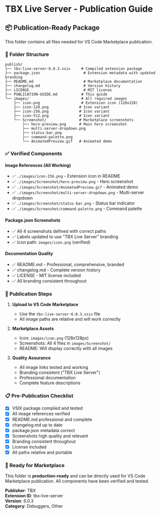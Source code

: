 # TBX Live Server - Publication Guide

## 📦 Publication-Ready Package

This folder contains all files needed for VS Code Marketplace publication.

### 📁 Folder Structure

```
publish/
├── tbx-live-server-6.0.3.vsix     # Compiled extension package
├── package.json                    # Extension metadata with updated branding
├── README.md                       # Marketplace documentation
├── changelog.md                    # Version history
├── LICENSE                         # MIT license
├── PUBLICATION-GUIDE.md           # This guide
└── images/                        # All required images
    ├── icon.png                   # Extension icon (128x128)
    ├── icon-128.png              # Icon variant
    ├── icon-256.png              # Icon variant
    ├── icon-512.png              # Icon variant
    └── Screenshot/               # Marketplace screenshots
        ├── hero-preview.png      # Main hero screenshot
        ├── multi-server-dropdown.png
        ├── status-bar.png
        ├── command-palette.png
        └── AnimatedPreview.gif   # Animated demo
```

### ✅ Verified Components

#### **Image References (All Working)**
- ✅ `./images/icon-256.png` - Extension icon in README
- ✅ `./images/Screenshot/hero-preview.png` - Hero screenshot
- ✅ `./images/Screenshot/AnimatedPreview.gif` - Animated demo
- ✅ `./images/Screenshot/multi-server-dropdown.png` - Multi-server dropdown
- ✅ `./images/Screenshot/status-bar.png` - Status bar indicator
- ✅ `./images/Screenshot/command-palette.png` - Command palette

#### **Package.json Screenshots**
- ✅ All 4 screenshots defined with correct paths
- ✅ Labels updated to use "TBX Live Server" branding
- ✅ Icon path: `images/icon.png` (verified)

#### **Documentation Quality**
- ✅ README.md - Professional, comprehensive, branded
- ✅ changelog.md - Complete version history
- ✅ LICENSE - MIT license included
- ✅ All branding consistent throughout

### 🚀 Publication Steps

1. **Upload to VS Code Marketplace**
   - Use the `tbx-live-server-6.0.3.vsix` file
   - All image paths are relative and will work correctly

2. **Marketplace Assets**
   - Icon: `images/icon.png` (128x128px)
   - Screenshots: All 4 files in `images/Screenshot/`
   - README: Will display correctly with all images

3. **Quality Assurance**
   - All image links tested and working
   - Branding consistent ("TBX Live Server")
   - Professional documentation
   - Complete feature descriptions

### 📋 Pre-Publication Checklist

- [x] VSIX package compiled and tested
- [x] All image references verified
- [x] README.md professional and complete
- [x] changelog.md up to date
- [x] package.json metadata correct
- [x] Screenshots high quality and relevant
- [x] Branding consistent throughout
- [x] License included
- [x] All paths relative and portable

### 🎯 Ready for Marketplace

This folder is **production-ready** and can be directly used for VS Code Marketplace publication. All components have been verified and tested.

**Publisher**: TBX  
**Extension ID**: tbx-live-server  
**Version**: 6.0.3  
**Category**: Debuggers, Other  
